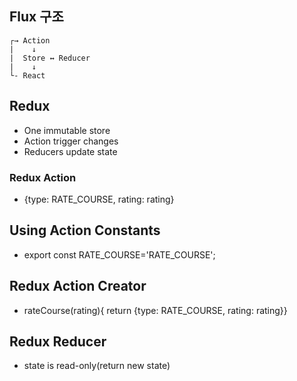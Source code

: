 ## Flux 구조

```
┌→ Action  
|    ↓
|  Store ↔ Reducer
|    ↓
└- React
```

## Redux
- One immutable store
- Action trigger changes
- Reducers update state

### Redux Action
- {type: RATE_COURSE, rating: rating}

## Using Action Constants
- export const RATE_COURSE='RATE_COURSE';

## Redux Action Creator
- rateCourse(rating){ return {type: RATE_COURSE, rating: rating}}

## Redux Reducer
- state is read-only(return new state)


